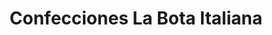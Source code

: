 ---
title: "Confecciones La Bota Italiana"
url: /barrios-unidos/confecciones-la-bota-italiana/
shop: Kleidung
---